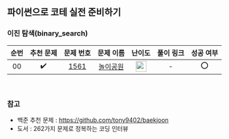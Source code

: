 ## 파이썬으로 코테 실전 준비하기
### 이진 탐색(binary_search)
|          순번          |        추천 문제         |        문제 번호         |        문제 이름         |         난이도          |        풀이 링크         |        성공 여부        |
| :-----: | :-----: | :-----: | :-----: | :-----: | :-----: | :-----: |
| 00 |  :heavy_check_mark:  | <a href="https://www.acmicpc.net/problem/1561" target="_blank">1561</a> | <a href="https://www.acmicpc.net/problem/1561" target="_blank">놀이공원</a> | <img height="25px" width="25px" src="https://static.solved.ac/tier_small/14.svg"/> |  -  |  :o: |  


<br>

### 참고

- 백준 추천 문제 : https://github.com/tony9402/baekjoon
- 도서 : 262가지 문제로 정복하는 코딩 인터뷰
